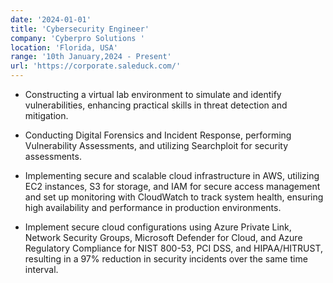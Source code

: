 ```yaml
---
date: '2024-01-01'
title: 'Cybersecurity Engineer'
company: 'Cyberpro Solutions '
location: 'Florida, USA'
range: '10th January,2024 - Present'
url: 'https://corporate.saleduck.com/'
---
```


- Constructing a virtual lab environment to simulate and identify vulnerabilities, enhancing practical skills in threat detection and mitigation.

- Conducting Digital Forensics and Incident Response, performing Vulnerability Assessments, and utilizing Searchploit for security assessments.

- Implementing secure and scalable cloud infrastructure in AWS, utilizing EC2 instances, S3 for storage, and IAM for secure access management and set up monitoring with CloudWatch to track system health, ensuring high availability and performance in production environments.

- Implement secure cloud configurations using Azure Private Link, Network Security Groups, Microsoft Defender for Cloud, and Azure Regulatory Compliance for NIST 800-53, PCI DSS, and HIPAA/HITRUST, resulting in a 97% reduction in security incidents over the same time interval.